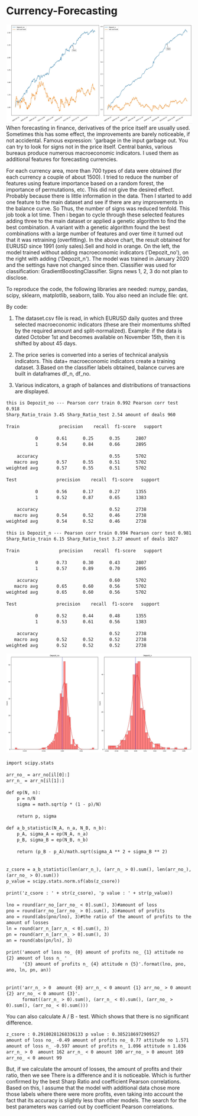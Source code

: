 # Currency-Forecasting
![Cumulative balance charts](https://github.com/quant12345/Currency-Forecasting/blob/main/balance.jpg)
   When forecasting in finance, derivatives of the price itself are usually used. Sometimes this has some effect, the improvements are barely noticeable, if not accidental. Famous expression: 'garbage in the input garbage out. You can try to look for signs not in the price itself. Central banks, various bureaus produce numerous macroeconomic indicators. I used them
as additional features for forecasting currencies.

  For each currency area, more than 700 types of data were obtained (for each currency a couple of about 1500). I tried to reduce the number of features using feature importance
based on a random forest, the importance of permutations, etc. This did not give the desired effect. Probably because there is little information in the data. Then I started to add one feature to the main dataset and see if there are any improvements in the balance curve. So
Thus, the number of signs was reduced tenfold. This job took a lot time. Then i began to cycle through these selected features adding three to the main dataset or applied a genetic algorithm to find the best combination. A variant with a genetic algorithm found the best combinations with a large number of features and over time it turned out that it was retraining (overfitting).
    In the above chart, the result obtained for EURUSD since 1991 (only sales).Sell and hold in orange. On the left, the model trained without adding macroeconomic indicators ('Depozit_no'), on the right with adding ('Depozit_n'). The model was trained in January 2020 and the settings have not changed since then. Classifier was used for classification: GradientBoostingClassifier. Signs news 1, 2, 3 do not plan to disclose.
  
To reproduce the code, the following libraries are needed: 
numpy, pandas, scipy, sklearn, matplotlib, seaborn, talib. You also need an include file: qnt.

By code:
1. The dataset.csv file is read, in which EURUSD daily quotes and three selected macroeconomic indicators (these are their momentums shifted by the required amount and
split-normalized). Example: if the data is dated October 1st and becomes available on November 15th, then it is shifted by about 45 days.
2. The price series is converted into a series of technical analysis indicators. This data+
macroeconomic indicators create a training dataset.
3.Based on the classifier labels obtained, balance curves are built in
dataframes df_n, df_no.

4. Various indicators, a graph of balances and distributions of transactions are displayed.
   
```
this is Depozit_no --- Pearson corr train 0.992 Pearson corr test 0.918
Sharp_Ratio_train 3.45 Sharp_Ratio_test 2.54 amount of deals 960

Train               precision    recall  f1-score   support

           0       0.61      0.25      0.35      2807
           1       0.54      0.84      0.66      2895

    accuracy                           0.55      5702
   macro avg       0.57      0.55      0.51      5702
weighted avg       0.57      0.55      0.51      5702

Test               precision    recall  f1-score   support

           0       0.56      0.17      0.27      1355
           1       0.52      0.87      0.65      1383

    accuracy                           0.52      2738
   macro avg       0.54      0.52      0.46      2738
weighted avg       0.54      0.52      0.46      2738

this is Depozit_n --- Pearson corr train 0.994 Pearson corr test 0.981
Sharp_Ratio_train 6.15 Sharp_Ratio_test 3.27 amount of deals 1027

Train               precision    recall  f1-score   support

           0       0.73      0.30      0.43      2807
           1       0.57      0.89      0.70      2895

    accuracy                           0.60      5702
   macro avg       0.65      0.60      0.56      5702
weighted avg       0.65      0.60      0.56      5702

Test               precision    recall  f1-score   support

           0       0.52      0.44      0.48      1355
           1       0.53      0.61      0.56      1383

    accuracy                           0.52      2738
   macro avg       0.52      0.52      0.52      2738
weighted avg       0.52      0.52      0.52      2738
```

![distribution of deals](https://github.com/quant12345/Currency-Forecasting/blob/main/distribution.jpg)
```
import scipy.stats

arr_no_ = arr_no[il[0]:]
arr_n_ = arr_n[il[1]:]

def ep(N, n):
    p = n/N
    sigma = math.sqrt(p * (1 - p)/N)

    return p, sigma

def a_b_statistic(N_A, n_a, N_B, n_b):
    p_A, sigma_A = ep(N_A, n_a)
    p_B, sigma_B = ep(N_B, n_b)

    return (p_B - p_A)/math.sqrt(sigma_A ** 2 + sigma_B ** 2)


z_csore = a_b_statistic(len(arr_n_), (arr_n_ > 0).sum(), len(arr_no_), (arr_no_ > 0).sum())
p_value = scipy.stats.norm.sf(abs(z_csore))

print('z_csore : ' + str(z_csore), 'p value : ' + str(p_value))

lno = round(arr_no_[arr_no_ < 0].sum(), 3)#amount of loss
pno = round(arr_no_[arr_no_ > 0].sum(), 3)#amount of profits
ano = round(abs(pno/lno), 3)#the ratio of the amount of profits to the amount of losses
ln = round(arr_n_[arr_n_ < 0].sum(), 3)
pn = round(arr_n_[arr_n_ > 0].sum(), 3)
an = round(abs(pn/ln), 3)

print('amount of loss no_ {0} amount of profits no_ {1} attitude no {2} amount of loss n_ '
      '{3} amount of profits n_ {4} attitude n {5}'.format(lno, pno, ano, ln, pn, an))


print('arr_n_ > 0  amount {0} arr_n_ < 0 amount {1} arr_no_ > 0 amount {2} arr_no_ < 0 amount {3}'.
      format((arr_n_ > 0).sum(), (arr_n_ < 0).sum(), (arr_no_ > 0).sum(), (arr_no_ < 0).sum()))
```
You can also calculate A / B - test. Which shows that there is no significant difference.
```
z_csore : 0.29180281268336133 p value : 0.3852186972909527
amount of loss no_ -0.49 amount of profits no_ 0.77 attitude no 1.571 amount of loss n_ -0.597 amount of profits n_ 1.096 attitude n 1.836
arr_n_ > 0  amount 162 arr_n_ < 0 amount 100 arr_no_ > 0 amount 169 arr_no_ < 0 amount 99
```
But, if we calculate the amount of losses, the amount of profits and their ratio, then we see
There is a difference and it is noticeable. Which is further confirmed by the best Sharp Ratio and coefficient Pearson correlations. Based on this, I assume that the model with additional data chose more those labels where there were more profits, even taking into account the fact that its accuracy is slightly less than other models. The search for the best parameters was carried out by coefficient Pearson correlations.
